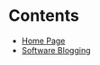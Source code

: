 # Contents
- [Home Page](https://multiosdev.github.io/MainHub/)
- [Software Blogging](https://github.com/MultiOSDev/multiosdev.github.io/blob/main/blpgs/May21.md)
